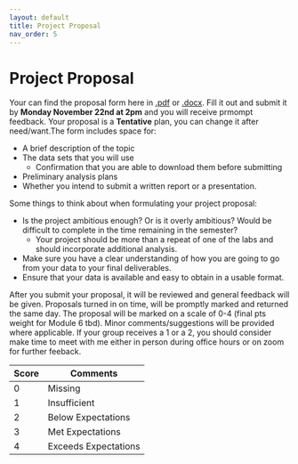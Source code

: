 ```yaml
---
layout: default
title: Project Proposal
nav_order: 5
---
```


# Project Proposal

Your can find the proposal form here in [.pdf](content/Final-Project-Proposal-Form.pdf) or [.docx](content/Final-Project-Proposal-Form.docx).  Fill it out and submit it by **Monday November 22nd at 2pm** and you will receive prmompt feedback.  Your proposal is a **Tentative** plan, you can change it after need/want.The form includes space for: 

* A brief description of the topic
* The data sets that you will use
    * Confirmation that you are able to download them before submitting
* Preliminary analysis plans
* Whether you intend to submit a written report or a presentation.


Some things to think about when formulating your project proposal:  

* Is the project ambitious enough? Or is it overly ambitious? Would be difficult to complete in the time remaining in the semester?
	* Your project should be more than a repeat of one of the labs and should incorporate additional analysis.
* Make sure you have a clear understanding of how you are going to go from your data to your final deliverables.
* Ensure that your data is available and easy to obtain in a usable format.

After you submit your proposal, it will be reviewed and general feedback will be given.  Proposals turned in on time, will be promptly marked and returned the same day.  The proposal will be marked on a scale of 0-4 (final pts weight for Module 6 tbd).  Minor comments/suggestions will be provided where applicable.  If your group receives a 1 or a 2, you should consider make time to meet with me either in person during office hours or on zoom for further feeback.


|Score|Comments            |
|-----|--------------------|
| 0   |Missing             |
| 1   |Insufficient        |
| 2   |Below Expectations  |
| 3   |Met Expectations    |
| 4   |Exceeds Expectations| 
